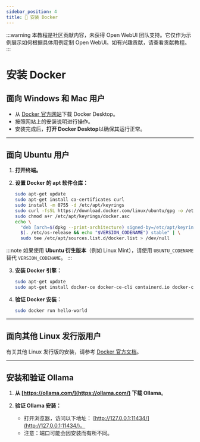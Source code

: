 ```yaml
---
sidebar_position: 4
title: 🐳 安装 Docker
---
```


:::warning
本教程是社区贡献内容，未获得 Open WebUI 团队支持。它仅作为示例展示如何根据具体用例定制 Open WebUI。如有兴趣贡献，请查看贡献教程。
:::

# 安装 Docker

## 面向 Windows 和 Mac 用户

- 从 [Docker 官方网站](https://www.docker.com/products/docker-desktop)下载 Docker Desktop。
- 按照网站上的安装说明进行操作。
- 安装完成后，**打开 Docker Desktop**以确保其运行正常。

---

## 面向 Ubuntu 用户

1. **打开终端。**

2. **设置 Docker 的 apt 软件仓库：**

   ```bash
   sudo apt-get update
   sudo apt-get install ca-certificates curl
   sudo install -m 0755 -d /etc/apt/keyrings
   sudo curl -fsSL https://download.docker.com/linux/ubuntu/gpg -o /etc/apt/keyrings/docker.asc
   sudo chmod a+r /etc/apt/keyrings/docker.asc
   echo \
     "deb [arch=$(dpkg --print-architecture) signed-by=/etc/apt/keyrings/docker.asc] https://download.docker.com/linux/ubuntu \
     $(. /etc/os-release && echo "$VERSION_CODENAME") stable" | \
     sudo tee /etc/apt/sources.list.d/docker.list > /dev/null
   ```

:::note
如果使用 **Ubuntu 衍生版本**（例如 Linux Mint），请使用 `UBUNTU_CODENAME` 替代 `VERSION_CODENAME`。
:::

3. **安装 Docker 引擎：**

   ```bash
   sudo apt-get update
   sudo apt-get install docker-ce docker-ce-cli containerd.io docker-compose-plugin
   ```

4. **验证 Docker 安装：**

   ```bash
   sudo docker run hello-world
   ```

---

## 面向其他 Linux 发行版用户

有关其他 Linux 发行版的安装，请参考 [Docker 官方文档](https://docs.docker.com/engine/install/)。

---

## 安装和验证 Ollama

1. **从 [https://ollama.com/](https://ollama.com/) 下载 Ollama**。

2. **验证 Ollama 安装：**
   - 打开浏览器，访问以下地址：
     [http://127.0.0.1:11434/](http://127.0.0.1:11434/)。
   - 注意：端口可能会因安装而有所不同。
